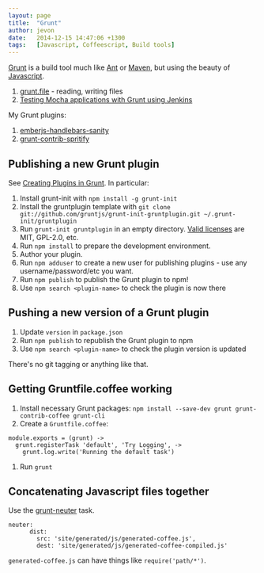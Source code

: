```yaml
---
layout: page
title:  "Grunt"
author: jevon
date:   2014-12-15 14:47:06 +1300
tags:   [Javascript, Coffeescript, Build tools]
---
```


[Grunt](Grunt.md) is a build tool much like [Ant](Ant.md) or [Maven](Maven.md), but using the beauty of [Javascript](Javascript.md).

1. <a href="http://gruntjs.com/api/grunt.file">grunt.file</a> - reading, writing files
1. [Testing Mocha applications with Grunt using Jenkins](Testing_Mocha_applications_with_Grunt_using_Jenkins.md)

My Grunt plugins:

1. <a href="https://github.com/soundasleep/emberjs-handlebars-sanity">emberjs-handlebars-sanity</a>
1. <a href="https://github.com/soundasleep/grunt-contrib-spritify">grunt-contrib-spritify</a>

## Publishing a new Grunt plugin

See <a href="http://gruntjs.com/creating-plugins">Creating Plugins in Grunt</a>. In particular:

1. Install grunt-init with `npm install -g grunt-init`
1. Install the gruntplugin template with `git clone git://github.com/gruntjs/grunt-init-gruntplugin.git ~/.grunt-init/gruntplugin`
1. Run `grunt-init gruntplugin` in an empty directory. <a href="https://github.com/gruntjs/grunt-init/tree/master/templates/licenses">Valid licenses</a> are MIT, GPL-2.0, etc.
1. Run `npm install` to prepare the development environment.
1. Author your plugin.
1. Run `npm adduser` to create a new user for publishing plugins - use any username/password/etc you want.
1. Run `npm publish` to publish the Grunt plugin to npm!
1. Use `npm search <plugin-name>` to check the plugin is now there

## Pushing a new version of a Grunt plugin

1. Update `version` in `package.json`
1. Run `npm publish` to republish the Grunt plugin to npm
1. Use `npm search <plugin-name>` to check the plugin version is updated

There's no git tagging or anything like that.

## Getting Gruntfile.coffee working

1. Install necessary Grunt packages: `npm install --save-dev grunt grunt-contrib-coffee grunt-cli`
1. Create a `Gruntfile.coffee`:
```
module.exports = (grunt) ->
  grunt.registerTask 'default', 'Try Logging', ->
    grunt.log.write('Running the default task')
```
1. Run `grunt`

## Concatenating Javascript files together

Use the <a href="https://github.com/trek/grunt-neuter">grunt-neuter</a> task.

```
neuter:
      dist:
        src: 'site/generated/js/generated-coffee.js',
        dest: 'site/generated/js/generated-coffee-compiled.js'
```

`generated-coffee.js` can have things like `require('path/*')`.

